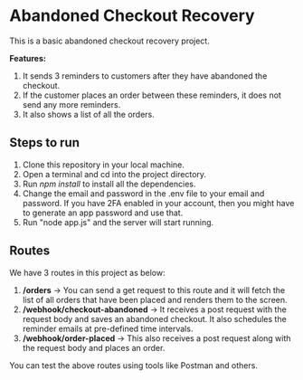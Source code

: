 # Abandoned Checkout Recovery

This is a basic abandoned checkout recovery project. 

**Features:**
1) It sends 3 reminders to customers after they have abandoned the checkout.
2) If the customer places an order between these reminders, it does not send any more reminders.
3) It also shows a list of all the orders.

## Steps to run
1) Clone this repository in your local machine.
2) Open a terminal and cd into the project directory.
3) Run *npm install*  to install all the dependencies.
4) Change the email and password in the .env file to your email and password. If you have 2FA enabled in your account, then you might have to generate an app password and use that.
5) Run "node app.js" and the server will start running.

## Routes
We have 3 routes in this project as below:
1) **/orders** -> You can send a get request to this route and it will fetch the list of all orders that have been placed and renders them to the screen.
2) **/webhook/checkout-abandoned** -> It receives a post request with the request body and saves an abandoned checkout. It also schedules the reminder emails at pre-defined time intervals.
3) **/webhook/order-placed** -> This also receives a post request along with the request body and places an order.

You can test the above routes using tools like Postman and others.
